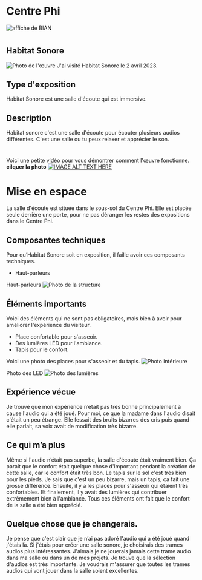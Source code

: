 # Centre Phi
![affiche de BIAN](medias/moi_devant_centre_phi.jpg)
#
## Habitat Sonore
![Photo de l'œuvre](medias/moi_devant_salle_ecoute.jpg)
J'ai visité Habitat Sonore le 2 avril 2023.
## Type d'exposition
Habitat Sonore est une salle d'écoute qui est immersive.

## Description
Habitat sonore c'est une salle d'écoute pour écouter plusieurs audios différentes. C'est une salle ou tu peux relaxer et apprécier le son.
#

Voici une petite vidéo pour vous démontrer comment l'œuvre fonctionne. **cilquer la photo** [![IMAGE ALT TEXT HERE](medias/moi_coucher.jpg)](https://youtu.be/kwGxrPS7Azs)


# Mise en espace
La salle d'écoute est située dans le sous-sol du Centre Phi. Elle est placée seule derrière une porte, pour ne pas déranger les restes des expositions dans le Centre Phi.

## Composantes techniques
Pour qu’Habitat Sonore soit en exposition, il faille avoir ces composants techniques.
* Haut-parleurs

Haut-parleurs
![Photo de la structure](medias/speaker.jpg)

## Éléments importants
Voici des éléments qui ne sont pas obligatoires, mais bien à avoir pour améliorer l'expérience du visiteur.
* Place confortable pour s'asseoir.
* Des lumières LED pour l'ambiance.
* Tapis pour le confort.

Voici une photo des places pour s'asseoir et du tapis.
![Photo intérieure](medias/salle_interieur.jpg)

Photo des LED
![Photo des lumières](medias/lumiere.jpg)

## Expérience vécue
Je trouvé que mon expérience n’était pas très bonne principalement à cause l'audio qui a été joué. Pour moi, ce que la madame dans l'audio disait c'était un peu étrange. Elle fessait des bruits bizarres des cris puis quand elle parlait, sa voix avait de modification très bizarre.

## Ce qui m’a plus
Même si l'audio n’était pas superbe, la salle d'écoute était vraiment bien. Ça parait que le confort était quelque chose d'important pendant la création de cette salle, car le confort était très bon. Le tapis sur le sol c'est très bien pour les pieds. Je sais que c'est un peu bizarre, mais un tapis, ça fait une grosse différence. Ensuite, il y a les places pour s'asseoir qui étaient très confortables. Et finalement, il y avait des lumières qui contribuer extrêmement bien à l'ambiance. Tous ces éléments ont fait que le confort de la salle a été bien apprécié.

## Quelque chose que je changerais.
Je pense que c'est clair que je n’ai pas adoré l'audio qui a été joué quand j'étais là. Si j'étais pour créer une salle sonore, je choisirais des trames audios plus intéressantes. J'aimais je ne jouerais jamais cette trame audio dans ma salle ou dans un de mes projets. Je trouve que la sélection d'audios est très importante. Je voudrais m'assurer que toutes les trames audios qui vont jouer dans la salle soient excellentes.
